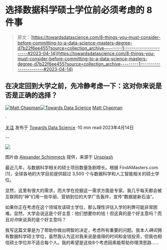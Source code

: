 # 选择数据科学硕士学位前必须考虑的 8 件事

> 原文：[https://towardsdatascience.com/8-things-you-must-consider-before-committing-to-a-data-science-masters-degree-d7b22f6ee455?source=collection_archive---------1-----------------------#2023-04-14](https://towardsdatascience.com/8-things-you-must-consider-before-committing-to-a-data-science-masters-degree-d7b22f6ee455?source=collection_archive---------1-----------------------#2023-04-14)

## 在决定回到大学之前，先冷静考虑一下：这对你来说是否是正确的选择？

[](https://medium.com/@mattchapmanmsc?source=post_page-----d7b22f6ee455--------------------------------)[![Matt Chapman](../Images/7511deb8d9ed408ece21031f6614c532.png)](https://medium.com/@mattchapmanmsc?source=post_page-----d7b22f6ee455--------------------------------)[](https://towardsdatascience.com/?source=post_page-----d7b22f6ee455--------------------------------)[![Towards Data Science](../Images/a6ff2676ffcc0c7aad8aaf1d79379785.png)](https://towardsdatascience.com/?source=post_page-----d7b22f6ee455--------------------------------) [Matt Chapman](https://medium.com/@mattchapmanmsc?source=post_page-----d7b22f6ee455--------------------------------)

·

[关注](https://medium.com/m/signin?actionUrl=https%3A%2F%2Fmedium.com%2F_%2Fsubscribe%2Fuser%2Fbf7d13fc53db&operation=register&redirect=https%3A%2F%2Ftowardsdatascience.com%2F8-things-you-must-consider-before-committing-to-a-data-science-masters-degree-d7b22f6ee455&user=Matt+Chapman&userId=bf7d13fc53db&source=post_page-bf7d13fc53db----d7b22f6ee455---------------------post_header-----------) 发布于 [Towards Data Science](https://towardsdatascience.com/?source=post_page-----d7b22f6ee455--------------------------------) ·10 min read·2023年4月14日[](https://medium.com/m/signin?actionUrl=https%3A%2F%2Fmedium.com%2F_%2Fvote%2Ftowards-data-science%2Fd7b22f6ee455&operation=register&redirect=https%3A%2F%2Ftowardsdatascience.com%2F8-things-you-must-consider-before-committing-to-a-data-science-masters-degree-d7b22f6ee455&user=Matt+Chapman&userId=bf7d13fc53db&source=-----d7b22f6ee455---------------------clap_footer-----------)

--

[](https://medium.com/m/signin?actionUrl=https%3A%2F%2Fmedium.com%2F_%2Fbookmark%2Fp%2Fd7b22f6ee455&operation=register&redirect=https%3A%2F%2Ftowardsdatascience.com%2F8-things-you-must-consider-before-committing-to-a-data-science-masters-degree-d7b22f6ee455&source=-----d7b22f6ee455---------------------bookmark_footer-----------)![](../Images/6c441a7e9074c8a2c2424f9ce2839899.png)

图片由 [Alexander Schimmeck](https://unsplash.com/@alschim) 提供，来源于 [Unsplash](https://unsplash.com/photos/Aohf8gqa7Zc)

最近几年，与数据科学相关的硕士项目数量急剧增长。根据 FindAMasters.com [1]，全球各地的大学目前提供超过 3,500 个与数据科学和人工智能相关的硕士学位。

显然，这里有很大的需求，而大学在挖掘这一需求方面是专家。我几乎每天都会被互联网的“神”们用一些华丽、营销到位的大学广告轰炸，宣传“数据是新石油”。

如果你正在考虑在这个领域攻读硕士学位，那么理性评估入学的利弊可能非常困难。显然，大学会说这是个好主意：他们想要你的钱！但这真的是个好主意吗？而且对*你*来说真的是个好主意吗？

我写这篇文章是为了帮助你做出明智的决定，考虑所有重要的问题。我本人*确实*拥有数据科学硕士学位，虽然我认为这对我来说是值得的时间和金钱投资，但我也相信硕士学位并不适合每个人。我的希望是这些8个考虑因素能帮助你理清思路……
